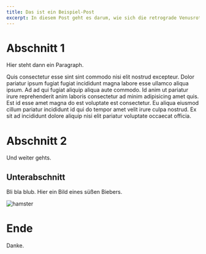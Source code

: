 ```yaml
---
title: Das ist ein Beispiel-Post
excerpt: In diesem Post geht es darum, wie sich die retrograde Venusrotation auf das Paarungsverhalten der philippinischen Weinbergschnecke auswirkt.
---
```


# Abschnitt 1

Hier steht dann ein Paragraph.

Quis consectetur esse sint sint commodo nisi elit nostrud excepteur. Dolor pariatur ipsum fugiat fugiat incididunt magna labore esse ullamco aliqua ipsum. Ad ad qui fugiat aliquip aliqua aute commodo. Id anim ut pariatur irure reprehenderit anim laboris consectetur ad minim adipisicing amet quis. Est id esse amet magna do est voluptate est consectetur. Eu aliqua eiusmod cillum pariatur incididunt id qui do tempor amet velit irure culpa nostrud. Ex sit ad incididunt dolore aliquip nisi elit pariatur voluptate occaecat officia.

# Abschnitt 2

Und weiter gehts.

## Unterabschnitt

Bli bla blub.
Hier ein Bild eines süßen Biebers.

![hamster](https://p0.pikrepo.com/preview/1007/616/brown-beaver.jpg)

# Ende

Danke.
